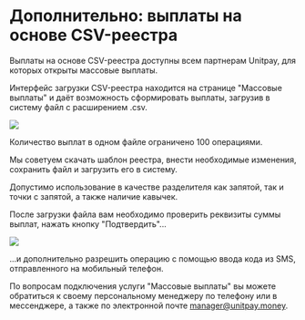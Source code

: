 # Дополнительно: выплаты на основе CSV-реестра

Выплаты на основе CSV-реестра доступны всем партнерам Unitpay, для которых открыты массовые выплаты. 

Интерфейс загрузки CSV-реестра находится на странице "Массовые выплаты" и даёт возможность сформировать выплаты, загрузив в систему файл с расширением .csv. 

![](https://d33v4339jhl8k0.cloudfront.net/docs/assets/551a91dbe4b0221aadf24410/images/5d663ea72c7d3a7a4d77bc0c/file-c8HWxz5x4q.png)

Количество выплат в одном файле ограничено 100 операциями.

Мы советуем скачать шаблон реестра, внести необходимые изменения, сохранить файл и загрузить его в систему. 

Допустимо использование в качестве разделителя как запятой, так и точки с запятой, а также наличие кавычек. 

После загрузки файла вам необходимо проверить реквизиты суммы выплат, нажать кнопку "Подтвердить"...

![](https://d33v4339jhl8k0.cloudfront.net/docs/assets/551a91dbe4b0221aadf24410/images/5d663ef404286350aeeb1d26/file-ZHUXzW2INf.png)

...и дополнительно разрешить операцию с помощью ввода кода из SMS, отправленного на мобильный телефон.  

По вопросам подключения услуги "Массовые выплаты" вы можете обратиться к своему персональному менеджеру по телефону или в мессенджере, а также по электронной почте manager@unitpay.money.

